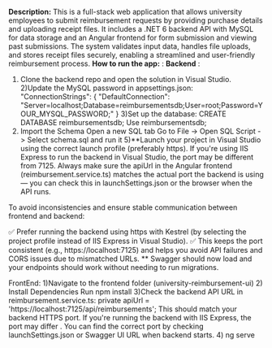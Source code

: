 **Description:**  This is a full-stack web application that allows university employees to submit reimbursement requests by providing purchase details and uploading receipt files. It includes a .NET 6 backend API with MySQL for data storage and an Angular frontend for form submission and viewing past submissions. The system validates input data, handles file uploads, and stores receipt files securely, enabling a streamlined and user-friendly reimbursement process.
**How to run the app:** : 
**Backend** :
1) Clone the backend repo and open the solution in Visual Studio.
2)Update the MySQL password in appsettings.json:
"ConnectionStrings": {
  "DefaultConnection": "Server=localhost;Database=reimbursementsdb;User=root;Password=YOUR_MYSQL_PASSWORD;"
}
3)Set up the database:
CREATE DATABASE reimbursementsdb;
Use reimbursementsdb;
4) Import the Schema
Open a new SQL tab
Go to File -> Open SQL Script -> Select schema.sql and run it 
5)**Launch your project in Visual Studio using the correct launch profile (preferably https).
If you're using IIS Express to run the backend in Visual Studio, the port may be different from 7125. Always make sure the apiUrl in the Angular frontend (reimbursement.service.ts) matches the actual port the backend is using — you can check this in launchSettings.json or the browser when the API runs.

To avoid inconsistencies and ensure stable communication between frontend and backend:

✅ Prefer running the backend using https with Kestrel (by selecting the project profile instead of IIS Express in Visual Studio).
✅ This keeps the port consistent (e.g., https://localhost:7125) and helps you avoid API failures and CORS issues due to mismatched URLs.
**
Swagger should now load and your endpoints should work without needing to run migrations.

FrontEnd:
1)Navigate to the frontend folder  (university-reimbursement-ui)
2) Install Dependencies 
Run npm install
3)Check the backend API URL in reimbursement.service.ts:
private apiUrl = 'https://localhost:7125/api/reimbursements';
This should match your backend HTTPS port.  If you're running the backend with IIS Express, the port may differ . 
You can find the correct port by checking launchSettings.json or Swagger UI URL when backend starts.
4) ng serve 








